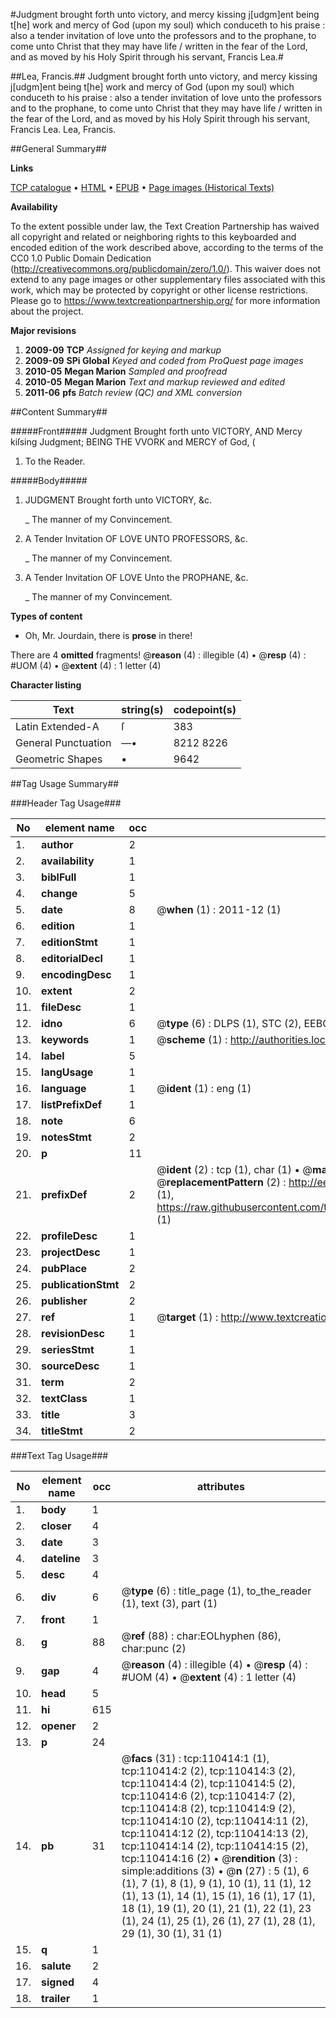 #Judgment brought forth unto victory, and mercy kissing j[udgm]ent being t[he] work and mercy of God (upon my soul) which  conduceth to his praise : also a tender invitation of love unto the professors and to the prophane, to come unto Christ that they may have life  / written in the fear of the Lord, and as moved by his Holy Spirit through his servant, Francis Lea.#

##Lea, Francis.##
Judgment brought forth unto victory, and mercy kissing j[udgm]ent being t[he] work and mercy of God (upon my soul) which  conduceth to his praise : also a tender invitation of love unto the professors and to the prophane, to come unto Christ that they may have life  / written in the fear of the Lord, and as moved by his Holy Spirit through his servant, Francis Lea.
Lea, Francis.

##General Summary##

**Links**

[TCP catalogue](http://www.ota.ox.ac.uk/tcp/)  • 
[HTML](http://tei.it.ox.ac.uk/tcp/Texts-HTML/free/A49/A49852.html)  • 
[EPUB](http://tei.it.ox.ac.uk/tcp/Texts-EPUB/free/A49/A49852.epub) • 
[Page images (Historical Texts)](https://historicaltexts.jisc.ac.uk/eebo-31355349e)

**Availability**

To the extent possible under law, the Text Creation Partnership has waived all copyright and related or neighboring rights to this keyboarded and encoded edition of the work described above, according to the terms of the CC0 1.0 Public Domain Dedication (http://creativecommons.org/publicdomain/zero/1.0/). This waiver does not extend to any page images or other supplementary files associated with this work, which may be protected by copyright or other license restrictions. Please go to https://www.textcreationpartnership.org/ for more information about the project.

**Major revisions**

1. __2009-09__ __TCP__ *Assigned for keying and markup*
1. __2009-09__ __SPi Global__ *Keyed and coded from ProQuest page images*
1. __2010-05__ __Megan Marion__ *Sampled and proofread*
1. __2010-05__ __Megan Marion__ *Text and markup reviewed and edited*
1. __2011-06__ __pfs__ *Batch review (QC) and XML conversion*

##Content Summary##

#####Front#####
Judgment Brought forth unto VICTORY, AND Mercy kiſsing Judgment; BEING THE VVORK and MERCY of God, (
1. To the Reader.

#####Body#####

1. JUDGMENT Brought forth unto VICTORY, &c.

    _ The manner of my Convincement.

1. A Tender Invitation OF LOVE UNTO PROFESSORS, &c.

    _ The manner of my Convincement.

1. A Tender Invitation OF LOVE Unto the PROPHANE, &c.

    _ The manner of my Convincement.

**Types of content**

  * Oh, Mr. Jourdain, there is **prose** in there!

There are 4 **omitted** fragments! 
 @__reason__ (4) : illegible (4)  •  @__resp__ (4) : #UOM (4)  •  @__extent__ (4) : 1 letter (4)

**Character listing**


|Text|string(s)|codepoint(s)|
|---|---|---|
|Latin Extended-A|ſ|383|
|General Punctuation|—•|8212 8226|
|Geometric Shapes|▪|9642|

##Tag Usage Summary##

###Header Tag Usage###

|No|element name|occ|attributes|
|---|---|---|---|
|1.|__author__|2||
|2.|__availability__|1||
|3.|__biblFull__|1||
|4.|__change__|5||
|5.|__date__|8| @__when__ (1) : 2011-12 (1)|
|6.|__edition__|1||
|7.|__editionStmt__|1||
|8.|__editorialDecl__|1||
|9.|__encodingDesc__|1||
|10.|__extent__|2||
|11.|__fileDesc__|1||
|12.|__idno__|6| @__type__ (6) : DLPS (1), STC (2), EEBO-CITATION (1), OCLC (1), VID (1)|
|13.|__keywords__|1| @__scheme__ (1) : http://authorities.loc.gov/ (1)|
|14.|__label__|5||
|15.|__langUsage__|1||
|16.|__language__|1| @__ident__ (1) : eng (1)|
|17.|__listPrefixDef__|1||
|18.|__note__|6||
|19.|__notesStmt__|2||
|20.|__p__|11||
|21.|__prefixDef__|2| @__ident__ (2) : tcp (1), char (1)  •  @__matchPattern__ (2) : ([0-9\-]+):([0-9IVX]+) (1), (.+) (1)  •  @__replacementPattern__ (2) : http://eebo.chadwyck.com/downloadtiff?vid=$1&page=$2 (1), https://raw.githubusercontent.com/textcreationpartnership/Texts/master/tcpchars.xml#$1 (1)|
|22.|__profileDesc__|1||
|23.|__projectDesc__|1||
|24.|__pubPlace__|2||
|25.|__publicationStmt__|2||
|26.|__publisher__|2||
|27.|__ref__|1| @__target__ (1) : http://www.textcreationpartnership.org/docs/. (1)|
|28.|__revisionDesc__|1||
|29.|__seriesStmt__|1||
|30.|__sourceDesc__|1||
|31.|__term__|2||
|32.|__textClass__|1||
|33.|__title__|3||
|34.|__titleStmt__|2||


###Text Tag Usage###

|No|element name|occ|attributes|
|---|---|---|---|
|1.|__body__|1||
|2.|__closer__|4||
|3.|__date__|3||
|4.|__dateline__|3||
|5.|__desc__|4||
|6.|__div__|6| @__type__ (6) : title_page (1), to_the_reader (1), text (3), part (1)|
|7.|__front__|1||
|8.|__g__|88| @__ref__ (88) : char:EOLhyphen (86), char:punc (2)|
|9.|__gap__|4| @__reason__ (4) : illegible (4)  •  @__resp__ (4) : #UOM (4)  •  @__extent__ (4) : 1 letter (4)|
|10.|__head__|5||
|11.|__hi__|615||
|12.|__opener__|2||
|13.|__p__|24||
|14.|__pb__|31| @__facs__ (31) : tcp:110414:1 (1), tcp:110414:2 (2), tcp:110414:3 (2), tcp:110414:4 (2), tcp:110414:5 (2), tcp:110414:6 (2), tcp:110414:7 (2), tcp:110414:8 (2), tcp:110414:9 (2), tcp:110414:10 (2), tcp:110414:11 (2), tcp:110414:12 (2), tcp:110414:13 (2), tcp:110414:14 (2), tcp:110414:15 (2), tcp:110414:16 (2)  •  @__rendition__ (3) : simple:additions (3)  •  @__n__ (27) : 5 (1), 6 (1), 7 (1), 8 (1), 9 (1), 10 (1), 11 (1), 12 (1), 13 (1), 14 (1), 15 (1), 16 (1), 17 (1), 18 (1), 19 (1), 20 (1), 21 (1), 22 (1), 23 (1), 24 (1), 25 (1), 26 (1), 27 (1), 28 (1), 29 (1), 30 (1), 31 (1)|
|15.|__q__|1||
|16.|__salute__|2||
|17.|__signed__|4||
|18.|__trailer__|1||
